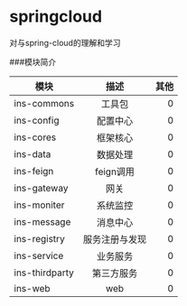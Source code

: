 # springcloud
对与spring-cloud的理解和学习

###模块简介

| 模块	        | 描述           | 其他 |
| ------------- |:-------------:| -----:|
| ins-commons | 工具包 | 0 |
| ins-config  | 配置中心      | 0  |
| ins-cores  | 框架核心      | 0  |
| ins-data  | 数据处理      | 0  |
| ins-feign   | feign调用    |  0  |
| ins-gateway   | 网关    |  0  |
| ins-moniter   | 系统监控    |   0 |
| ins-message   | 消息中心    |   0 |
| ins-registry   | 服务注册与发现    |  0  |
| ins-service   | 业务服务    |  0  |
| ins-thirdparty   | 第三方服务    |  0  |
| ins-web   | web    |  0  |
